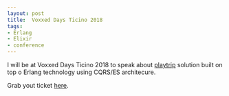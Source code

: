 ```yaml
---
layout: post
title:  Voxxed Days Ticino 2018
tags:
- Erlang
- Elixir
- conference
---
```


<p>I will be at Voxxed Days Ticino 2018 to speak about <a href="http://www.play-trip.com/it/">playtrip</a> solution built on top o Erlang technology using CQRS/ES architecure.</p>
<p>Grab yout ticket <a href="https://voxxeddays.com/ticino/">here</a>.</p>
